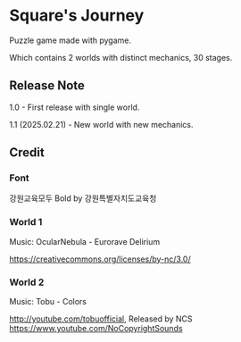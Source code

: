 # Square's Journey
Puzzle game made with pygame. 

Which contains 2 worlds with distinct mechanics, 30 stages.

## Release Note
1.0 - First release with single world.

1.1 (2025.02.21) - New world with new mechanics.

## Credit
### Font
강원교육모두 Bold by 강원특별자치도교육청

### World 1
Music: OcularNebula - Eurorave Delirium

https://creativecommons.org/licenses/by-nc/3.0/

### World 2
Music: Tobu - Colors 

http://youtube.com/tobuofficial, Released by NCS https://www.youtube.com/NoCopyrightSounds
